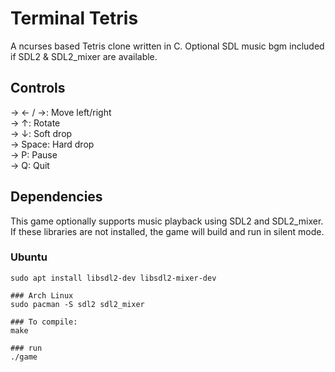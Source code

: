 # Terminal Tetris

A ncurses based Tetris clone written in C. Optional SDL music bgm included if SDL2 & SDL2_mixer are available.

## Controls
-> ← / →: Move left/right  
-> ↑: Rotate  
-> ↓: Soft drop  
-> Space: Hard drop  
-> P: Pause  
-> Q: Quit

## Dependencies
This game optionally supports music playback using SDL2 and SDL2_mixer. If these libraries are not installed, the game will build and run in silent mode.

### Ubuntu
```
sudo apt install libsdl2-dev libsdl2-mixer-dev

### Arch Linux
sudo pacman -S sdl2 sdl2_mixer

### To compile:
make

### run
./game



